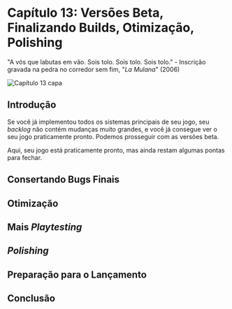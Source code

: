 # Capítulo 13: Versões Beta, Finalizando Builds, Otimização, Polishing
"A vós que labutas em vão. Sois tolo. Sois tolo. Sois tolo." - Inscrição gravada na pedra no corredor sem fim, "_La Mulana_" (2006)

![Capítulo 13 capa](../Arquivos/Imagens/capa_13.png 'To the one who toils for naught. Thou art foolish. Thou art foolish. Thou art foolish.')

## Introdução
Se você já implementou todos os sistemas principais de seu jogo, seu _backlog_ não contém mudanças muito grandes, e você já consegue ver o seu jogo praticamente pronto. Podemos prosseguir com as versões beta.

Aqui, seu jogo está praticamente pronto, mas ainda restam algumas pontas para fechar.

## Consertando Bugs Finais

## Otimização

## Mais _Playtesting_

## _Polishing_

## Preparação para o Lançamento

## Conclusão
